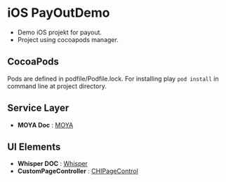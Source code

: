 # iOS PayOutDemo

- Demo iOS projekt for payout.
- Project using cocoapods manager.

## CocoaPods
Pods are defined in podfile/Podfile.lock. For installing play `pod install`  in command line at project directory.

## Service Layer
- **MOYA Doc** : [MOYA](https://github.com/Moya/Moya) 

## UI Elements
- **Whisper DOC** : [Whisper](https://github.com/hyperoslo/Whisper) 
- **CustomPageController** : [CHIPageControl](https://github.com/ChiliLabs/CHIPageControl)
